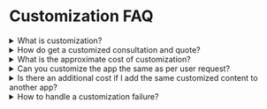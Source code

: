 # Customization FAQ

<details>

<summary>What is customization?</summary>

Customization is a ‘custom-made service’ to create products according to the needs of customers.

You can ask Swing2App to customize and develop your app as per your requirement.

If you wish to add features other than built-in services provided in Swing2App, or if you need an overall app development, you can ask us to customize your app.

We will create a custom app with your desired content and calculate a quote based on your app development.

Therefore, if you have a customization request, kindly create a proposal, storyboard, etc. for our better understanding.&#x20;

Customization will generate a quote based on the content of the app development. Our engineers will assist you in the detailed consultation of the development period and the work details.&#x20;

For customized consultations, please first prepare and send the app production proposal, storyboard, etc. to <mark style="color:blue;">help@swing2app.com</mark>.

Simple features or custom features that have already been provided by Swing2App can be guided directly from the Help Center, but please understand that the overall development of the app and the complex content configuration cannot be assisted in consultation without a specific proposal.

</details>

<details>

<summary>How do get a customized consultation and quote?</summary>

The customization consultation can be discussed by sending the plan, storyboard, etc. for app development by swing2app email.

The entire app development and complex development is difficult to consult by phone or katok.

\*Please prepare an app creation plan, storyboard, etc. and send it to [help@swing2app.com](https://support.swing2app.com/custormizing/?preview\_id=4445\&preview\_nonce=82585d04da&\_thumbnail\_id=-1\&preview=true) with your swing2app email address. (Contact us with your contact information)

If you send an email, the custom development engineer will check the contents and will provide you with a list of development options, development period, and development cost estimates

</details>

<details>

<summary>What is the approximate cost of customization?</summary>

Swing2App custom is not price constrained, so there is no cost.

And because it’s a 1:1 development work that reflects the user’s custom content, there are no development estimates.

Estimates can range from a few hundred dollars to a few thousand dollars depending on the content of the production, so there is no custom cost.

Therefore, please note that we only provide customized quotes through consultation.

</details>

<details>

<summary>Can you customize the app the same as per user request?</summary>

Yes, we can customize your app as per your requirement. Please tell us the name of the app you want to benchmark and we’ll be happy to guide you.

We can check the app and see if the same app development is possible, accordingly our engineer will guide you.

For apps with simple design and production methods, engineers can check and guide you with custom costs.

**However, for apps that have a lot of internal development sources besides the content and complexity of the app, it may be difficult to calculate the exact development cost.**

(The internal development source of a particular app cannot be verified only by looking at the app, and it can only be verified until the actual development is made.)

\*And make it clear whether you want the design and the configuration forms to be the same, if only the shapes are similar, or if you want to put only a specific menu on both.

You can send your email to [help@swing2app.com](https://support.swing2app.com/custormizing/?preview\_id=4445\&preview\_nonce=82585d04da&\_thumbnail\_id=-1\&preview=true) and give us your custom inquiry, but please let us know the exact app development request.

</details>

<details>

<summary>Is there an additional cost if I add the same customized content to another app?</summary>

If you add it to another app with the same content after customizing it, you will be charged $100 for the license.

The reason for the additional cost of applying it to other apps with the same content is that it is not a development fee, but a license fee.

License fees are essential policies to prevent indiscriminate use of custom programs.

The cost of customizing development is based on one app and will receive an additional license fee when you expand.

Therefore, please note that there is an additional cost of $100 for the license copy.

</details>

<details>

<summary>How to handle a customization failure?</summary>

If there are any errors or failures in the application of customization, it will be dealt with immediately.

However, we cannot continue to monitor users’ apps in the swing2app.

Therefore, if users who have been customized have problems using the app, they will need to contact our customer service or contact us via email to confirm and process it.

We will of course handle the failures and maintenance incurred by customization at no additional cost.

\*We can’t handle any errors that occurred outside of us other than failures of errors like  (swing2app, and custom content) and the developer will notify you after confirmation.

</details>
